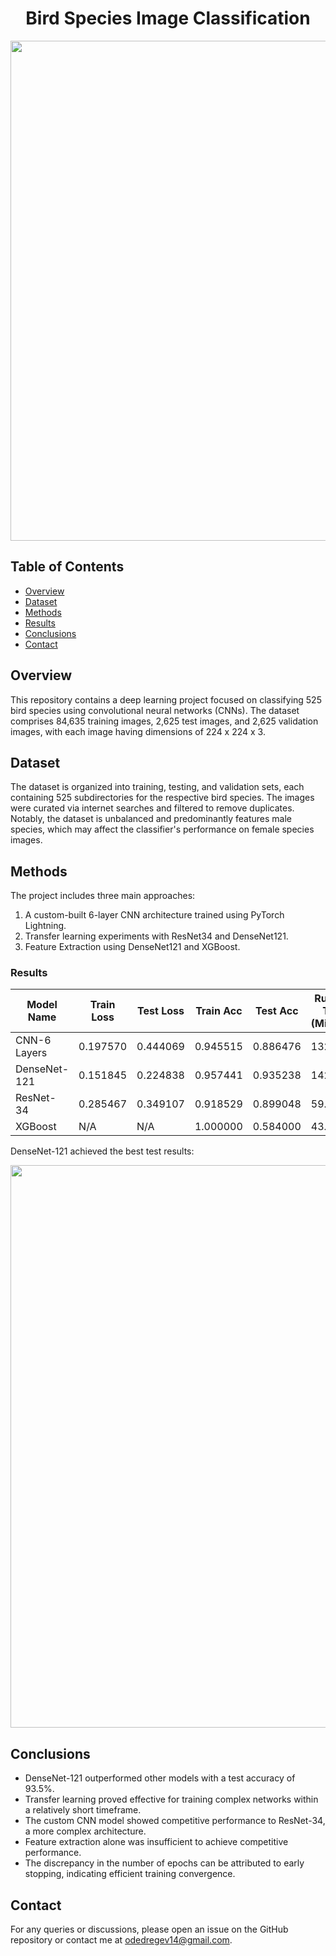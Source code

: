<h1 align="center">Bird Species Image Classification</h1>

<p align="center">
  <img src="https://github.com/OdedReg/Birds-Classification/blob/main/Birds.jpg" width="800">
</p>

## Table of Contents
- [Overview](#overview)
- [Dataset](#dataset)
- [Methods](#methods)
- [Results](#results)
- [Conclusions](#conclusions)
- [Contact](#contact)
  
## Overview
This repository contains a deep learning project focused on classifying 525 bird species using convolutional neural networks (CNNs). The dataset comprises 84,635 training images, 2,625 test images, and 2,625 validation images, with each image having dimensions of 224 x 224 x 3.

## Dataset
The dataset is organized into training, testing, and validation sets, each containing 525 subdirectories for the respective bird species. The images were curated via internet searches and filtered to remove duplicates. Notably, the dataset is unbalanced and predominantly features male species, which may affect the classifier's performance on female species images.

## Methods
The project includes three main approaches:
1. A custom-built 6-layer CNN architecture trained using PyTorch Lightning.
2. Transfer learning experiments with ResNet34 and DenseNet121.
3. Feature Extraction using DenseNet121 and XGBoost.

### Results
| Model Name      | Train Loss | Test Loss | Train Acc | Test Acc | Running Time (Minutes) | Epochs |
|-----------------|------------|-----------|-----------|----------|------------------------|--------|
| CNN-6 Layers    | 0.197570   | 0.444069  | 0.945515  | 0.886476 | 132.639                | 20     |
| DenseNet-121    | 0.151845   | 0.224838  | 0.957441  | 0.935238 | 142.300                | 17     |
| ResNet-34       | 0.285467   | 0.349107  | 0.918529  | 0.899048 | 59.407                 | 13     |
| XGBoost         | N/A        | N/A       | 1.000000  | 0.584000 | 43.441                 | N/A    |

DenseNet-121 achieved the best test results:

<img src="https://github.com/OdedReg/Bird-Species-Image-Classification/assets/125364181/58e7cf88-ac4e-4bae-8a34-1d29325d8331" width="900">

## Conclusions
- DenseNet-121 outperformed other models with a test accuracy of 93.5%.
- Transfer learning proved effective for training complex networks  within a relatively short timeframe.
- The custom CNN model showed competitive performance to ResNet-34, a more complex architecture.
- Feature extraction alone was insufficient to achieve competitive performance.
- The discrepancy in the number of epochs can be attributed to early stopping, indicating efficient training convergence.

## Contact
For any queries or discussions, please open an issue on the GitHub repository or contact me at odedregev14@gmail.com.
